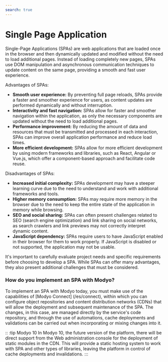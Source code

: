 ```yaml
---
search: true
---
```


# Single Page Application

Single-Page Applications (SPAs) are web applications that are loaded once in the browser and then dynamically updated and modified without the need to load additional pages. Instead of loading completely new pages, SPAs use DOM manipulation and asynchronous communication techniques to update content on the same page, providing a smooth and fast user experience.

Advantages of SPAs:

- **Smooth user experience:** By preventing full page reloads, SPAs provide a faster and smoother experience for users, as content updates are performed dynamically and without interruption.
- **Interactivity and fast navigation:** SPAs allow for faster and smoother navigation within the application, as only the necessary components are updated without the need to load additional pages.
- **Performance improvement:** By reducing the amount of data and resources that must be transmitted and processed in each interaction, SPAs can improve overall application performance and reduce load times.
- **More efficient development:** SPAs allow for more efficient development by using modern frameworks and libraries, such as React, Angular or Vue.js, which offer a component-based approach and facilitate code reuse.

Disadvantages of SPAs:

- **Increased initial complexity:** SPAs development may have a steeper learning curve due to the need to understand and work with additional frameworks and tools.
- **Higher memory consumption:** SPAs may require more memory in the browser due to the need to keep the entire state of the application in memory while browsing.
- **SEO and social sharing:** SPAs can often present challenges related to SEO (search engine optimization) and link sharing on social networks, as search crawlers and link previews may not correctly interpret dynamic content.
- **JavaScript dependency:** SPAs require users to have JavaScript enabled in their browser for them to work properly. If JavaScript is disabled or not supported, the application may not be usable.

It's important to carefully evaluate project needs and specific requirements before choosing to develop a SPA. While SPAs can offer many advantages, they also present additional challenges that must be considered.

### How do you implement an SPA with Modyo?

To implement an SPA with Modyo today, you must make use of the capabilities of [Modyo Connect] (/es/connect), within which you can configure object repositories and content distribution networks (CDNs) that will allow the deployment and subsequent maintenance of the SPA. The changes, in this case, are managed directly by the service's code repository, and through the use of automations, cache deployments and validations can be carried out when incorporating or mixing changes into it.

:: :tip Modyo 10
In Modyo 10, the future version of the platform, there will be direct support from the Web administration console for the deployment of static modules in the CDN. This will provide a static hosting system to work with SPA and other types of libraries, leaving the platform in control of cache deployments and invalidations.
:::
